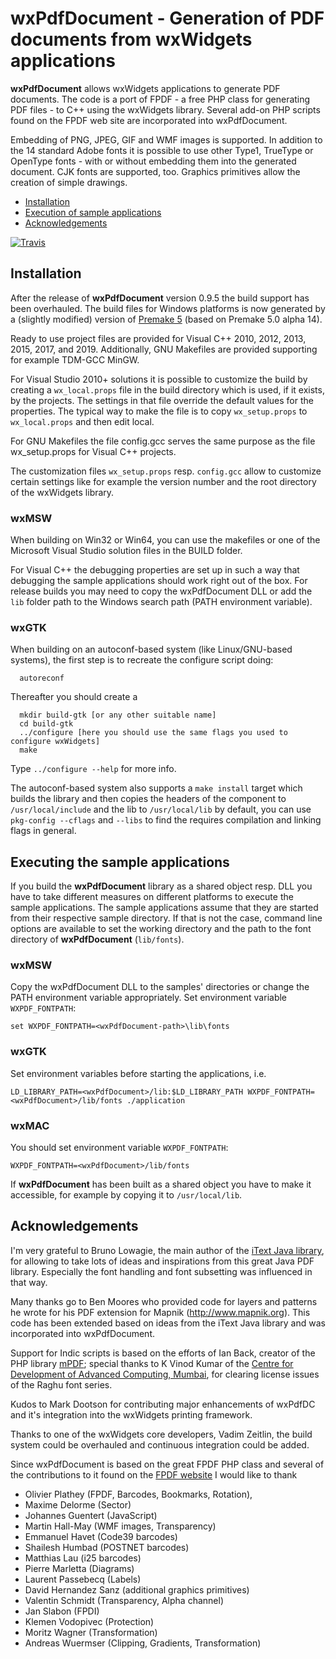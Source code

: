 # wxPdfDocument - Generation of PDF documents from wxWidgets applications

**wxPdfDocument** allows wxWidgets applications to generate PDF documents.
The code is a port of FPDF - a free PHP class for generating PDF files - to
C++ using the wxWidgets library. Several add-on PHP scripts found
on the FPDF web site are incorporated into wxPdfDocument.

Embedding of PNG, JPEG, GIF and WMF images is supported. In addition to
the 14 standard Adobe fonts it is possible to use other Type1, TrueType
or OpenType fonts - with or without embedding them into the generated
document. CJK fonts are supported, too. Graphics primitives allow the
creation of simple drawings.

- [Installation](#install)
- [Execution of sample applications](#execsamples)
- [Acknowledgements](#acknowledge)

[![Travis](https://img.shields.io/travis/utelle/wxpdfdoc/master.svg?label=Linux+/+OS+X)](https://travis-ci.org/utelle/wxpdfdoc)
 
## <a name="install"></a>Installation

After the release of **wxPdfDocument** version 0.9.5 the build support
has been overhauled. The build files for Windows platforms is now
generated by a (slightly modified) version of [Premake 5](https://premake.github.io/)
(based on Premake 5.0 alpha 14).  

Ready to use project files are provided for Visual C++ 2010, 2012, 2013,
2015, 2017, and 2019. Additionally, GNU Makefiles are provided supporting for
example TDM-GCC MinGW.

For Visual Studio 2010+ solutions it is possible to customize the build
by creating a `wx_local.props` file in the build directory which is used,
if it exists, by the projects. The settings in that file override the
default values for the properties. The typical way to make the file is
to copy `wx_setup.props` to `wx_local.props` and then edit local.

For GNU Makefiles the file config.gcc serves the same purpose as the
file wx_setup.props for Visual C++ projects.

The customization files `wx_setup.props` resp. `config.gcc` allow to
customize certain settings like for example the version number and the
root directory of the wxWidgets library.

### wxMSW

When building on Win32 or Win64, you can use the makefiles or one of the
Microsoft Visual Studio solution files in the BUILD folder.

For Visual C++ the debugging properties are set up in such a way that
debugging the sample applications should work right out of the box. For
release builds you may need to copy the wxPdfDocument DLL or add the
`lib` folder path to the Windows search path (PATH environment variable).

### wxGTK

When building on an autoconf-based system (like Linux/GNU-based
systems), the first step is to recreate the configure script doing:

```
  autoreconf
```

Thereafter you should create a

```
  mkdir build-gtk [or any other suitable name]
  cd build-gtk
  ../configure [here you should use the same flags you used to configure wxWidgets]
  make
```
 
Type `../configure --help` for more info.

The autoconf-based system also supports a `make install` target which
builds the library and then copies the headers of the component to
`/usr/local/include` and the lib to `/usr/local/lib` by default, you can use
`pkg-config --cflags` and `--libs` to find the requires compilation and
linking flags in general.

## <a name="execsamples"></a>Executing the sample applications

If you build the **wxPdfDocument** library as a shared object resp. DLL
you have to take different measures on different platforms to execute
the sample applications. The sample applications assume that they are
started from their respective sample directory. If that is not the case,
command line options are available to set the working directory and the
path to the font directory of **wxPdfDocument** (`lib/fonts`).

### wxMSW

Copy the wxPdfDocument DLL to the samples' directories or change the PATH
environment variable appropriately. Set environment variable `WXPDF_FONTPATH`:

```
set WXPDF_FONTPATH=<wxPdfDocument-path>\lib\fonts
```

### wxGTK

Set environment variables before starting the applications, i.e.

```
LD_LIBRARY_PATH=<wxPdfDocument>/lib:$LD_LIBRARY_PATH WXPDF_FONTPATH=<wxPdfDocument>/lib/fonts ./application
```

### wxMAC

You should set environment variable `WXPDF_FONTPATH`:

```
WXPDF_FONTPATH=<wxPdfDocument>/lib/fonts
```

If **wxPdfDocument** has been built as a shared object you have to make it accessible,
for example by copying it to `/usr/local/lib`.

## <a name="acknowledge"></a>Acknowledgements

I'm very grateful to Bruno Lowagie, the main author of the [iText Java library](http://itextpdf.com/),
for allowing to take lots of ideas and inspirations from this great Java PDF library.
Especially the font handling and font subsetting was influenced in that way.

Many thanks go to Ben Moores who provided code for layers and patterns he
wrote for his PDF extension for Mapnik (http://www.mapnik.org). This code
has been extended based on ideas from the iText Java library and was
incorporated into wxPdfDocument.

Support for Indic scripts is based on the efforts of Ian Back, creator of
the PHP library [mPDF](http://www.mpdf1.com/mpdf/index.php); special thanks to K Vinod Kumar
of the [Centre for Development of Advanced Computing, Mumbai](http://cdac.in/),
for clearing license issues of the Raghu font series.

Kudos to Mark Dootson for contributing major enhancements of wxPdfDC and
it's integration into the wxWidgets printing framework.

Thanks to one of the wxWidgets core developers, Vadim Zeitlin, the build system
could be overhauled and continuous integration could be added.

Since wxPdfDocument is based on the great FPDF PHP class and several of the
contributions to it found on the [FPDF website](http://www.fpdf.org) I would
like to thank 

- Olivier Plathey (FPDF, Barcodes, Bookmarks, Rotation),
- Maxime Delorme (Sector)
- Johannes Guentert (JavaScript)
- Martin Hall-May (WMF images, Transparency)
- Emmanuel Havet (Code39 barcodes)
- Shailesh Humbad (POSTNET barcodes)
- Matthias Lau (i25 barcodes)
- Pierre Marletta (Diagrams)
- Laurent Passebecq (Labels)
- David Hernandez Sanz (additional graphics primitives)
- Valentin Schmidt (Transparency, Alpha channel)
- Jan Slabon (FPDI)
- Klemen Vodopivec (Protection)
- Moritz Wagner (Transformation)
- Andreas Wuermser (Clipping, Gradients, Transformation)
